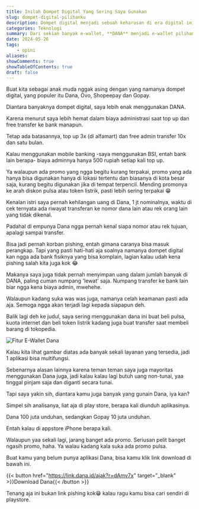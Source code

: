 ```yaml
---
title: Inilah Dompet Digital Yang Sering Saya Gunakan
slug: dompet-digital-pilihanku
description: Dompet digital menjadi sebuah keharusan di era digital ini, sebuah opsi transaksi yang hampir wajib di setiap lini kehidupan kita.
categories: Teknologi
summary: Dari sekian banyak e-wallet, **DANA** menjadi e-wallet pilihan saya untuk bertransaksi online, menghemat beberapa ribu rupiah karena hampir tidak ada biaya admin saat top up dan transfer.
date: 2024-05-26
tags: 
    - opini
aliases: 
showComments: true
showTableOfContents: true
draft: false
---
```


Buat kita sebagai anak muda nggak asing dengan yang namanya dompet digital, yang populer itu Dana, Ovo, Shopeepay dan Gopay.  

Diantara banyaknya dompet digital, saya lebih enak menggunakan DANA.

Karena menurut saya lebih hemat dalam biaya administrasi saat top up dan free transfer ke bank manapun.

Tetap ada batasannya, top up 3x (di alfamart) dan free admin transfer 10x dan satu bulan.

Kalau menggunakan mobile banking -saya menggunakan BSI, entah bank lain berapa- biaya adminnya hanya 500 rupiah setiap kali top up.

Ya walaupun ada promo yang ngga begitu kurang terpakai, promo yang ada hanya bisa digunakan hanya di lokasi tertentu dan biasanya di kota besar saja, kurang begitu digunakan jika di tempat terpencil. Mending promonya ke arah diskon pulsa atau token listrik, pasti lebih sering terpakai 😁

Kenalan istri saya pernah kehilangan uang di Dana, 1 jt nominalnya, waktu di cek ternyata ada riwayat transferan ke nomor dana lain atau rek orang lain yang tidak dikenal.

Padahal di empunya Dana ngga pernah kenal siapa nomor atau rek tujuan, apalagi sampai transfer.

Bisa jadi pernah korban pishing, entah gimana caranya bisa masuk perangkap. Tapi yang pasti hati-hati aja soalnya namanya dompet digital kan ngga ada bank fisiknya yang bisa komplain, lagian kalau udah kena pishing salah kita juga kok 😂

<div>
<script async src="https://pagead2.googlesyndication.com/pagead/js/adsbygoogle.js?client=ca-pub-1028861450285140"
     crossorigin="anonymous"></script>
<!-- Iklan horizontal -->
<ins class="adsbygoogle"
     style="display:block"
     data-ad-client="ca-pub-1028861450285140"
     data-ad-slot="1294831496"
     data-ad-format="auto"
     data-full-width-responsive="true"></ins>
<script>
     (adsbygoogle = window.adsbygoogle || []).push({});
</script>
</div>

Makanya saya juga tidak pernah menyimpan uang dalam jumlah banyak di DANA, paling cuman numpang 'lewat' saja. Numpang transfer ke bank lain biar ngga kena biaya admin, mwehehe.

Walaupun kadang suka was was juga, namanya celah keamanan pasti ada aja. Semoga ngga akan terjadi lagi kepada siapapun deh.

Balik lagi deh ke judul, saya sering menggunakan dana ini buat beli pulsa, kuota internet dan beli token listrik kadang juga buat transfer saat membeli barang di tokopedia.

![Fitur E-Wallet Dana](/img/ewallet-andalan/fitur-pembayaran.jpg "Layanan di Aplikasi Dana")

Kalau kita lihat gambar diatas ada banyak sekali layanan yang tersedia, jadi 1 aplikasi bisa multifungsi.

Sebenarnya alasan lainnya karena teman teman saya juga mayoritas menggunakan Dana juga, jadi kalau kalau lagi butuh uang non-tunai, yaa tinggal pinjam saja dan diganti secara tunai.

Tapi saya yakin sih, diantara kamu juga banyak yang gunain Dana, iya kan?

Simpel sih analisanya, liat aja di play store, berapa kali diunduh aplikasinya.

Dana 100 juta unduhan, sedangkan Gopay 10 juta unduhan.

Entah kalau di appstore iPhone berapa kali.

Walaupun yaa sekali lagi, jarang banget ada promo. Seriusan pelit banget ngasih promo, haha. Ya walau kadang kala suka ada promo pulsa.

Buat kamu yang belum punya aplikasi Dana, bisa kamu klik link download di bawah ini.

{{< button href="https://link.dana.id/ajak?r=dAmv7x" target="_blank" >}}Download Dana{{< /button >}}

Tenang aja ini bukan link pishing kok😁 kalau ragu kamu bisa cari sendiri di playstore.